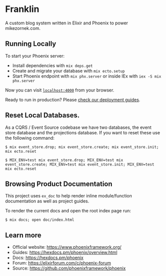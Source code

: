 # Franklin

A custom blog system written in Elixir and Phoenix to power mikezornek.com.

## Running Locally

To start your Phoenix server:

  * Install dependencies with `mix deps.get`
  * Create and migrate your database with `mix ecto.setup`
  * Start Phoenix endpoint with `mix phx.server` or inside IEx with `iex -S mix phx.server`

Now you can visit [`localhost:4000`](http://localhost:4000) from your browser.

Ready to run in production? Please [check our deployment guides](https://hexdocs.pm/phoenix/deployment.html).

## Reset Local Databases.

As a CQRS / Event Source codebase we have two databases, the event store database and the projections database. If you want to reset these use the following command:

    $ mix event_store.drop; mix event_store.create; mix event_store.init; mix ecto.reset

    $ MIX_ENV=test mix event_store.drop; MIX_ENV=test mix event_store.create; MIX_ENV=test mix event_store.init; MIX_ENV=test mix ecto.reset


## Browsing Product Documentation 

This project uses `ex_doc` to help render inline module/function documentation as well as project guides.

To render the current docs and open the root index page run:

```
$ mix docs; open doc/index.html
```

## Learn more

  * Official website: https://www.phoenixframework.org/
  * Guides: https://hexdocs.pm/phoenix/overview.html
  * Docs: https://hexdocs.pm/phoenix
  * Forum: https://elixirforum.com/c/phoenix-forum
  * Source: https://github.com/phoenixframework/phoenix
